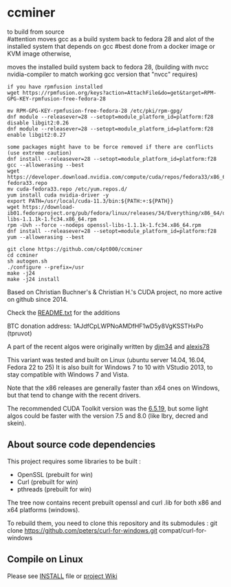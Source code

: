 # ccminer

to build from source                                  
#attention moves gcc as a build system back to fedora 28 and alot of the installed system that depends on gcc
#best done from a docker image or KVM image otherwise,

moves the installed build system back to fedora 28, (building with nvcc nvidia-compiler to match working gcc version that "nvcc" requires)
```
if you have rpmfusion installed
wget https://rpmfusion.org/keys?action=AttachFile&do=get&target=RPM-GPG-KEY-rpmfusion-free-fedora-28

mv RPM-GPG-KEY-rpmfusion-free-fedora-28 /etc/pki/rpm-gpg/
dnf module --releasever=28 --setopt=module_platform_id=platform:f28 disable libgit2:0.26
dnf module --releasever=28 --setopt=module_platform_id=platform:f28 enable libgit2:0.27

some packages might have to be force removed if there are conflicts (use extreme caution)
dnf install --releasever=28 --setopt=module_platform_id=platform:f28 gcc --allowerasing --best
wget https://developer.download.nvidia.com/compute/cuda/repos/fedora33/x86_64/cuda-fedora33.repo
mv cuda-fedora33.repo /etc/yum.repos.d/
yum install cuda nvidia-driver -y
export PATH=/usr/local/cuda-11.3/bin:${PATH:+:${PATH}}
wget https://download-ib01.fedoraproject.org/pub/fedora/linux/releases/34/Everything/x86_64/os/Packages/o/openssl-libs-1.1.1k-1.fc34.x86_64.rpm
rpm -Uvh --force --nodeps openssl-libs-1.1.1k-1.fc34.x86_64.rpm
dnf install --releasever=28 --setopt=module_platform_id=platform:f28 yum --allowerasing --best

git clone https://github.com/c4pt000/ccminer
cd ccminer
sh autogen.sh
./configure --prefix=/usr
make -j24
make -j24 install

```

Based on Christian Buchner's &amp; Christian H.'s CUDA project, no more active on github since 2014.

Check the [README.txt](README.txt) for the additions

BTC donation address: 1AJdfCpLWPNoAMDfHF1wD5y8VgKSSTHxPo (tpruvot)

A part of the recent algos were originally written by [djm34](https://github.com/djm34) and [alexis78](https://github.com/alexis78)

This variant was tested and built on Linux (ubuntu server 14.04, 16.04, Fedora 22 to 25)
It is also built for Windows 7 to 10 with VStudio 2013, to stay compatible with Windows 7 and Vista.

Note that the x86 releases are generally faster than x64 ones on Windows, but that tend to change with the recent drivers.

The recommended CUDA Toolkit version was the [6.5.19](http://developer.download.nvidia.com/compute/cuda/6_5/rel/installers/cuda_6.5.19_windows_general_64.exe), but some light algos could be faster with the version 7.5 and 8.0 (like lbry, decred and skein).

About source code dependencies
------------------------------

This project requires some libraries to be built :

- OpenSSL (prebuilt for win)
- Curl (prebuilt for win)
- pthreads (prebuilt for win)

The tree now contains recent prebuilt openssl and curl .lib for both x86 and x64 platforms (windows).

To rebuild them, you need to clone this repository and its submodules :
    git clone https://github.com/peters/curl-for-windows.git compat/curl-for-windows


Compile on Linux
----------------

Please see [INSTALL](https://github.com/tpruvot/ccminer/blob/linux/INSTALL) file or [project Wiki](https://github.com/tpruvot/ccminer/wiki/Compatibility)
